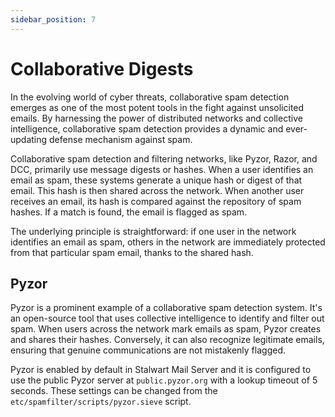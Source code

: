 ```yaml
---
sidebar_position: 7
---
```


# Collaborative Digests

In the evolving world of cyber threats, collaborative spam detection emerges as one of the most potent tools in the fight against unsolicited emails. By harnessing the power of distributed networks and collective intelligence, collaborative spam detection provides a dynamic and ever-updating defense mechanism against spam.

Collaborative spam detection and filtering networks, like Pyzor, Razor, and DCC, primarily use message digests or hashes. When a user identifies an email as spam, these systems generate a unique hash or digest of that email. This hash is then shared across the network. When another user receives an email, its hash is compared against the repository of spam hashes. If a match is found, the email is flagged as spam.

The underlying principle is straightforward: if one user in the network identifies an email as spam, others in the network are immediately protected from that particular spam email, thanks to the shared hash.

## Pyzor

Pyzor is a prominent example of a collaborative spam detection system. It's an open-source tool that uses collective intelligence to identify and filter out spam. When users across the network mark emails as spam, Pyzor creates and shares their hashes. Conversely, it can also recognize legitimate emails, ensuring that genuine communications are not mistakenly flagged.

Pyzor is enabled by default in Stalwart Mail Server and it is configured to use the public Pyzor server at `public.pyzor.org` with a lookup timeout of 5 seconds. These settings can be changed from the `etc/spamfilter/scripts/pyzor.sieve` script.

